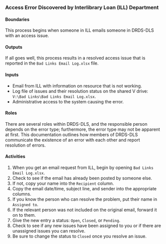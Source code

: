 ### Access Error Discovered by Interlibrary Loan (ILL) Department
#### Boundaries
This process begins when someone in ILL emails someone in DRDS-DLS with an access issue.

#### Outputs
If all goes well, this process results in a resolved access issue that is reported in the `Bad Links Email Log.xlsx` file.

#### Inputs
- Email from ILL with information on resource that is not working.
- Log file of issues and their resolution status on the shared V drive: `V:\Bad Links\Bad Links Email Log.xlsx`.
- Administrative access to the system causing the error.

#### Roles
There are several roles within DRDS-DLS, and the responsible person depends on the error type; furthermore, the error type may not be apparent at first. This documentation outlines how members of DRDS-DLS communicate the existence of an error with each other and report resolution of errors.

#### Activities
1. When you get an email request from ILL, begin by opening `Bad Links Email Log.xlsx`.
1. Check to see if the email has already been posted by someone else.
1. If not, copy your name into the `Recipient` column.
1. Copy the email date/time, subject line, and sender into the appropriate columns.
1. If you know the person who can resolve the problem, put their name in `Assigned to`.
1. If the relevant person was not included on the original email, forward it on to them.
1. Give the new entry a status: `Open`, `Closed`, or `Pending`.
1. Check to see if any new issues have been assigned to you or if there are unassigned issues you can resolve.
1. Be sure to change the status to `Closed` once you resolve an issue.
